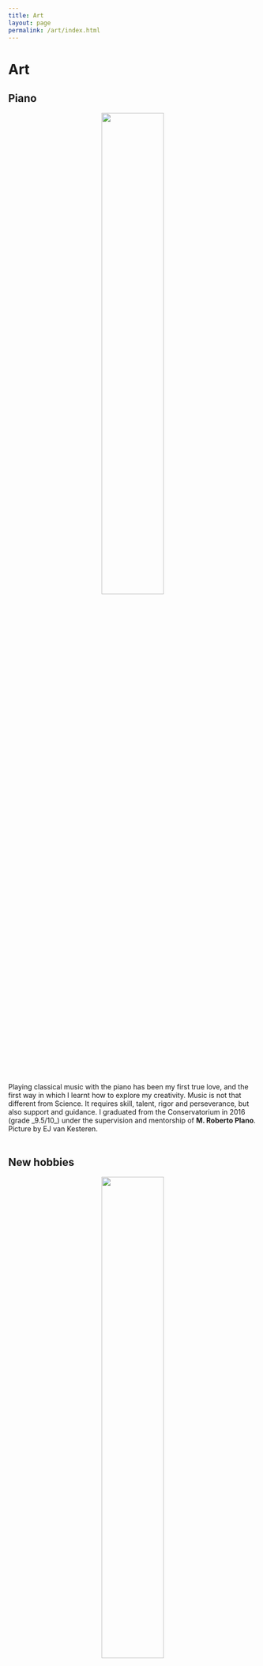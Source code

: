 ```yaml
---
title: Art
layout: page
permalink: /art/index.html
---
```


Art
======

Piano
----
<p align="center">
<img src="{{site.url}}/assets/images/valeria_piano.jpeg" width="50%" height="50%"> 
</p>
Playing classical music with the piano has been my first true love, and the first way in which I learnt how to explore my creativity. 
Music is not that different from Science. It requires skill, talent, rigor and perseverance, but also support and guidance. 
I graduated from the Conservatorium in 2016 (grade _9.5/10_) under the supervision and mentorship of <b>M. Roberto Plano</b>.
<br>
Picture by EJ van Kesteren. 
<br><br>

New hobbies
----
<p align="center">
<img src="{{site.url}}/assets/images/gaia.jpg" width="50%" height="50%"> 
</p>
Drawing of my little niece, Gaia. 
<br><br>
Gaia is a ig inspiration for me, so I also made her a <b>lullaby</b> for when she was born. To listen to it, click [here]({{site.url}}/assets/Gaia.mp3"). 
Big thanks to Dirk Jan Ardesh for recording with me.
